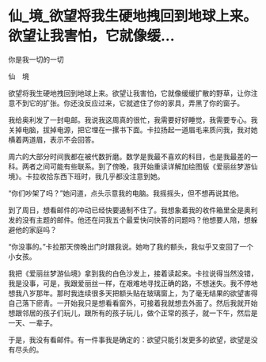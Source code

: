 # 仙_境_欲望将我生硬地拽回到地球上来。欲望让我害怕，它就像缓...

你是我一切的一切

仙　境

欲望将我生硬地拽回到地球上来。欲望让我害怕，它就像缓缓扩散的野草，让你注意不到它的扩张。你还没反应过来，它就遮住了你的家具，弄黑了你的窗子。

我给奥利发了一封电邮。我说我这周真的很忙，我需要好好睡觉，我需要专心。我关掉电脑，拔掉电源，把它埋在一摞书下面。卡拉扬起一道眉毛来质问我，我对她横着两道眉，表示不会回答。

周六的大部分时间我都在被代数折磨。数学是我最不喜欢的科目，也是我最差的一科。两者之间可能有些联系。到了傍晚，我开始重读详解加绘图版《爱丽丝梦游仙境》。卡拉收拾东西下班时，我几乎都没注意到她。

“你们吵架了吗？”她问道，点头示意我的电脑。我摇摇头，但不想再说其他。

到了周日，想看邮件的冲动已经快要遏制不住了。我想象着我的收件箱里全是奥利发的没有主题的邮件。他还在问我五个最爱快问快答的问题吗？他想要人陪，想躲避他的家庭吗？

“你没事的。”卡拉那天傍晚出门时跟我说。她吻了我的额头，我似乎又变回了一个小女孩。

我把《爱丽丝梦游仙境》拿到我的白色沙发上，接着读起来。卡拉说得当然没错，我是没事，可是，我跟爱丽丝一样，在艰难地寻找正确的路，不想迷失。我不停地想我八岁那年。那时我连续很多天把额头贴在玻璃窗上，为了毫无结果的欲望害得自己落下瘀青。一开始我只是想看看窗外，可接着我就想去外面了。然后我就开始想跟邻居的孩子们玩儿，跟所有的孩子玩儿，做个正常的孩子，就一下午，然后是一天、一辈子。

于是，我没有看邮件。有一件事我是确定的：欲望只能引发更多的欲望，欲望是没有尽头的。